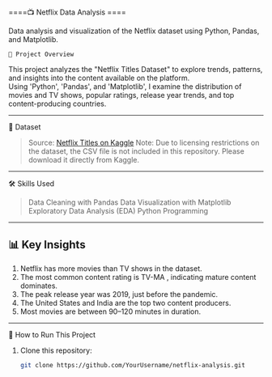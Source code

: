 ====📺 Netflix Data Analysis ====

Data analysis and visualization of the Netflix dataset using Python, Pandas, and Matplotlib.

    📌 Project Overview
This project analyzes the "Netflix Titles Dataset" to explore trends, patterns, and insights into the content available on the platform.  
Using 'Python', 'Pandas', and 'Matplotlib', I examine the distribution of movies and TV shows, popular ratings, release year trends, and top content-producing countries.

---

   📂 Dataset
> Source: [Netflix Titles on Kaggle](https://www.kaggle.com/datasets/padmapriyatr/netflix-titles)
> Note: Due to licensing restrictions on the dataset, the CSV file is not included in this repository. Please download it directly from Kaggle.

---

   🛠 Skills Used
> Data Cleaning with Pandas
> Data Visualization with Matplotlib
> Exploratory Data Analysis (EDA)
> Python Programming


---

## 📊 Key Insights
1. Netflix has more movies than TV shows in the dataset.
2. The most common content rating is TV-MA , indicating mature content dominates.
3. The peak release year was 2019, just before the pandemic.
4. The United States and India are the top two content producers.
5. Most movies are between 90–120 minutes in duration.

---

   🚀 How to Run This Project
1. Clone this repository:
   ```bash
   git clone https://github.com/YourUsername/netflix-analysis.git
